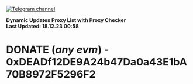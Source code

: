 [![Telegram channel](https://img.shields.io/endpoint?url=https://runkit.io/damiankrawczyk/telegram-badge/branches/master?url=https://t.me/n4z4v0d)](https://t.me/n4z4v0d) 

**Dynamic Updates Proxy List with Proxy Checker**  
**Last Updated: 18.12.23 00:58**

# DONATE (_any evm_) - 0xDEADf12DE9A24b47Da0a43E1bA70B8972F5296F2
